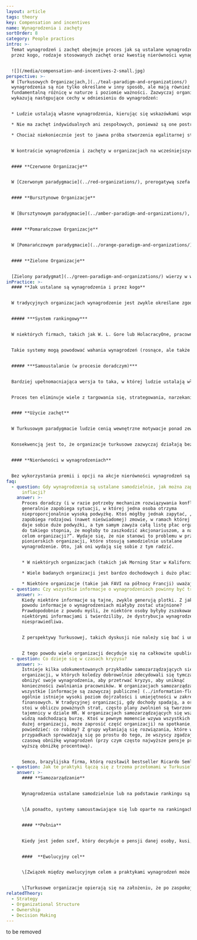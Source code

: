 ```yaml
---
layout: article
tags: theory
key: Compensation and incentives
name: Wynagrodzenia i zachęty
sortOrder: 8
category: People practices
intro: >-
  Temat wynagrodzeń i zachęt obejmuje proces jak są ustalane wynagrodzenia i
  przez kogo, rodzaje stosowanych zachęt oraz kwestię nierówności wynagrodzeń.


  ![](/media/compensation-and-incentives-2-small.jpg)
perspective: >-
  W [Turkusowych Organizacjach,](../teal-paradigm-and-organizations/)
  wynagrodzenia są nie tylko określane w inny sposób, ale mają również
  fundamentalną różnicę w naturze i poziomie ważności. Zazwyczaj organizacje te
  wykazują następujące cechy w odniesieniu do wynagrodzeń:


  * Ludzie ustalają własne wynagrodzenia, kierując się wskazówkami współpracowników.

  * Nie ma zachęt indywidualnych ani zespołowych, ponieważ są one postrzegane jako bodźce odwracające uwagę ludzi od ich wewnętrznej motywacji i wypaczające zachowanie.

  * Chociaż niekoniecznie jest to jawna próba stworzenia egalitarnej struktury wynagrodzeń, wydaje się, że w tych organizacjach ludzie dążą do zmniejszenia czasami skrajnych różnic w wynagrodzeniach, których doświadczamy obecnie w wielu sektorach. Szczególny nacisk kładzie się na to, aby najniżej opłacani zarabiali wystarczająco dużo na zaspokojenie podstawowych potrzeb.


  W kontraście wynagrodzenia i zachęty w organizacjach na wcześniejszych etapach można podsumować w następujący sposób:


  #### **Czerwone Organizacje**


  W [Czerwonym paradygmacie](../red-organizations/), prerogatywą szefa jest swobodne, dla kaprysu, decydowanie o podwyższeniu lub obniżeniu wynagrodzenia. Nie ma formalnych procesów negocjowania wynagrodzenia ani formalnych, udokumentowanych procesów motywacyjnych.


  #### **Bursztynowe Organizacje**


  W [Bursztynowym paradygmacie](../amber-paradigm-and-organizations/), wynagrodzenie jest na ogół ustalane i określane na podstawie poziomu danej osoby w hierarchii (lub innego ustalonego wskaźnika statusu, takiego jak typ jej stopnia uniwersyteckiego). Nie ma indywidualnych negocjacji płacowych ani zachęt. To "ta sama praca, ta sama płaca".


  #### **Pomarańczowe Organizacje**


  W [Pomarańczowym paradygmacie](../orange-paradigm-and-organizations/) istnieją indywidualne negocjacje dotyczące wynagrodzenia podstawowego, a ludzie generalnie mieszczą się w przedziałach płacowych. Szef ma pewną swobodę w zwiększaniu pensji w ramach tego przedziału wynagrodzenia. Pomarańczowy mocno wierzy w indywidualne cele i zachęty. Jeśli ludzie osiągną z góry ustalone cele (które idealnie pasują do kaskadowego systemu celów lub budżetu, który buduje silny wzrost wartości dla akcjonariuszy), otrzymają twardą premię. Znaczne różnice w wynagrodzeniach między najlepiej a najgorzej zarabiającymi są uważane za całkowicie akceptowalne, ponieważ odzwierciedlają zasługi i wkład ludzi.


  #### **Zielone Organizacje**


  [Zielony paradygmat](../green-paradigm-and-organizations/) wierzy w współpracę tak samo jak w konkurencję; indywidualne zachęty zaczynają ustępować miejsca bonusom zespołowym. Podejmowane są próby zmniejszenia różnicy między najlepiej zarabiającymi a najniższymi pracownikami w miejscu pracy, na przykład poprzez maksymalną wielokrotność między wynagrodzeniem dyrektora generalnego a medianą (lub najniższą) pensją w organizacji.
inPractice: >-
  #### **Jak ustalane są wynagrodzenia i przez kogo**


  W tradycyjnych organizacjach wynagrodzenie jest zwykle określane zgodnie z hierarchią organizacyjną. Generalnie szef może zdecydować o podwyżce wynagrodzenia dla swoich podwładnych, często z zastrzeżeniem wytycznych lub zgody HR (lub instytucji). W organizacjach samozarządzających, pod nieobecność szefów, proces ustalania wynagrodzeń i innych rodzajów wynagrodzeń musi zostać opracowany na nowo, wykorzystując siłę wkładu współpracowników. Wydaje się, że istnieją dwie szerokie kategorie systemów: systemy rankingowe i systemy samoustalania (oparte na procesie doradczym). \[Oba z nich mogą być również używane w systemach hierarchicznych. Nie zależą od samozarządzających się struktur.]


  ##### ***System rankingowy***


  W niektórych firmach, takich jak W. L. Gore lub HolacracyOne, pracownicy oceniają lub oceniają wkład kolegów, z którymi najbliżej współpracują. W oparciu o te dane wejściowe ludzie są przydzielani do różnych przedziałów wynagrodzeń - zwykle przez algorytm lub wybrany komitet. Ludzie, którzy są postrzegani jako wnoszący więcej, znajdą się w wyższych przedziałach, które zarabiają wyższe pensje; młodsi, mniej doświadczeni koledzy w naturalny sposób skłaniają się ku zespołom z niższymi zarobkami. Proces jest prosty i łatwy do zrozumienia i ogólnie postrzegany jako uczciwy. Kiedy to nie tylko jedna osoba (szef), ale wielu współpracowników danej osoby informuje proces, otrzymane wynagrodzenie będzie prawdopodobnie bardziej sprawiedliwym odzwierciedleniem wkładu tej osoby.


  Takie systemy mogą powodować wahania wynagrodzeń (rosnące, ale także spadające) na przestrzeni lat, w zależności od wkładu osób. W wielu krajach przepisy prawa pracy zapobiegają obniżaniu wynagrodzeń, co wymaga dostosowania do tej metody. Na przykład system mógłby być używany tylko do rozróżnienia, którzy koledzy powinni otrzymać podwyżkę. Alternatywnie, system można zaprojektować przy użyciu niskiej stałej pensji i zezwalać na wahania indywidualnych premii, które mogą rosnąć lub spadać.


  ##### ***Samoustalanie (w procesie doradczym)***


  Bardziej upełnomacniająca wersja to taka, w której ludzie ustalają własne pensje, skalibrowane na podstawie procesu udzielania porad współpracownikom. W takim przypadku, na ogół raz w roku, ludzie proponują, jaką podwyżkę pensji uważają za odpowiednią dla siebie, i uzasadniają swoją propozycję. Wkład ten jest weryfikowany przez szereg współpracowników (np. w wybieranej radzie ds. wynagrodzeń), którzy udzielają indywidualnych porad dotyczących tej propozycji, w oparciu o kalibrację wśród współpracowników. Poszczególne osoby mogą wówczas zdecydować, czy chcą zastosować się do otrzymanych porad, czy też nie, a ich wybór jest podawany do wiadomości publicznej. Jeśli tak zdecyduje, grupa doradcza ds. wynagrodzeń może zadeklarować konflikt i powołać się na [mechanizm rozwiązywania konfliktów](../conflict-resolution/).


  Proces ten eliminuje wiele z targowania się, strategowania, narzekania i „podlizywania”, które ma miejsce, gdy szef ustala pensje. Jeśli ludzie są niezadowoleni ze swojej pensji, mogą ją po prostu podnieść. I będą ponosić konsekwencje swoich wyborów, jeśli zdecydują się oddalić się od porad współpracowników.


  #### **Użycie zachęt**


  W Turkusowym paradygmacie ludzie cenią wewnętrzne motywacje ponad zewnętrzne. Kiedy ludzie zarabiają wystarczająco dużo pieniędzy, aby zaspokoić swoje podstawowe potrzeby, najważniejsze jest, aby praca miała znaczenie i aby mogli wyrażać swoje talenty i powołania w pracy. W książce *Drive* Daniel Pink konkluduje na podstawie wielu badań dotyczących tego, że w dzisiejszych złożonych warunkach pracy zachęty przynoszą w większości skutki odwrotne do zamierzonych, raczej zmniejszając niż poprawiając wydajność ludzi.


  Konsekwencją jest to, że organizacje turkusowe zazwyczaj działają bez wyraźnych zachęt finansowych na poziomie indywidualnym i zespołowym. Nikt, nawet sprzedawcy, nie ma celów ani zachęt i rzadko istnieją indywidualne bonusy lub opcje na akcje. Zamiast tego, pod koniec bardzo dochodowych lat, część zysku zostanie podzielona ze wszystkimi pracownikami (w niektórych przypadkach każdy otrzymuje ten sam stały procent wynagrodzenia podstawowego, w innych wszyscy otrzymują tę samą stałą kwotę). Zobacz też [Ownership](../ownership/).


  #### **Nierówności w wynagrodzeniach**


  Bez wykorzystania premii i opcji na akcje nierówności wynagrodzeń są automatycznie zmniejszane, ponieważ duży udział w nierównościach płac w dzisiejszych firmach z listy Fortune 500 wynika z często ekstrawaganckich premii prezesów i opcji na akcje. Niektóre organizacje świadomie dążą też do ograniczenia nierówności w wynagrodzeniu zasadniczym. Niektóre organizacje, takie jak AES i FAVI, zastąpiły stawki godzinowe wynagrodzeniami miesięcznymi dla pracowników hali produkcyjnej, usuwając podział na pracowników fizycznych i umysłowych. Każdy otrzymuje wynagrodzenie na tych samych zasadach.
faq:
  - question: Gdy wynagrodzenia są ustalane samodzielnie, jak można zapobiec ich
      inflacji?
    answer: >-
      Proces doradczy (i w razie potrzeby mechanizm rozwiązywania konfliktów)
      generalnie zapobiega sytuacji, w której jedna osoba otrzyma
      nieproporcjonalnie wysoką podwyżkę. Ktoś mógłby jednak zapytać, „co
      zapobiega rodzajowi (nawet nieświadomej) zmowie, w ramach której każdy
      daje sobie duże podwyżki, a tym samym zawyża całą listę płac organizacji
      do takiego stopnia, że ​​mogłoby to zaszkodzić akcjonariuszom, a nawet
      celom organizacji?”. Wydaje się, że nie stanowi to problemu w przypadku
      pionierskich organizacji, które stosują samodzielnie ustalane
      wynagrodzenie. Oto, jak oni wydają się sobie z tym radzić.


      * W niektórych organizacjach (takich jak Morning Star w Kalifornii) każdy musi porównać swoje zarobki z rynkową stawką. Ustanawiają na przykład praktyczną zasadę, że wynagrodzenia nie powinny przekraczać 110% średniej w branży. Mogą to poprzeć argumentami, że zbyt wysokie pensje pozwalają na mniejsze inwestycje i przyszły rozwój, zmniejszają zdolność organizacji do osiągnięcia swojego celu lub są niesprawiedliwe wobec akcjonariuszy.

      * Wiele badanych organizacji jest bardzo dochodowych i dużo płaci w podziale na zyski (pracownicy FAVI zazwyczaj zarabiają w ten sposób równowartość 17 lub 18 miesięcznych pensji). Chodzi więc o to, aby wynagrodzenie było zgodne z branżą, a gdy pozwalają na to zyski, uzupełniać pensję o udział w zyskach. Zmniejsza to motywację do prób podniesienia wynagrodzenia podstawowego, wiedząc również, że w złych czasach praca jest bezpieczniejsza, jeśli pensje podstawowe nie są zawyżone.

      * Niektóre organizacje (takie jak FAVI na północy Francji) uważają, że warto mieć prostą praktyczną zasadę dla całej organizacji: przychody powinny zostać podzielone na X% w przypadku wynagrodzeń, Y% w przypadku kosztów materiałów, Z% w przypadku inwestycji, pozostaje zdrowy P% zysku. Wydaje się, że wszyscy akceptują tę zasadę jako zdrowy rozsądek. To jest podstawa tego, czym można się podzielić w podziale zysków. W razie potrzeby grupa doradców płacowych mogłaby z góry podzielić się tymi parametrami ze wszystkimi, na przykład w latach o niskiej rentowności.
  - question: Czy wszystkie informacje o wynagrodzeniach powinny być transparentne?
    answer: >-
      Kiedy niektóre informacje są tajne, zwykle generują plotki. Z jakiego
      powodu informacje o wynagrodzeniach miałyby zostać utajnione?
      Prawdopodobnie z powodu myśli, że niektóre osoby byłyby zszokowane
      niektórymi informacjami i twierdziliby, że dystrybucja wynagrodzeń jest
      niesprawiedliwa.


      Z perspektywy Turkusowej, takich dyskusji nie należy się bać i unikać, ale można nimi kierować w produktywny sposób. Mogą pomóc ujawnić niewypowiedziane problemy i ukryte pretensje. Mogą pomóc ludziom wzrastać w ramach tego procesu, radzić sobie z wzajemnymi relacjami i pieniędzmi. I być może rzeczywiście, w celu naprawienia niektórych ewidentnie niesprawiedliwych sytuacji, które mogły pojawić się z czasem.


      Z tego powodu wiele organizacji decyduje się na całkowite upublicznienie informacji. (Twórca aplikacji społecznościowych Buffer publikuje nawet wynagrodzenie wszystkich osób w Internecie). Niektóre organizacje, takie jak firma przetwórstwa pomidorów Morning Star, postanowiły upublicznić  *procenty wzrostu wynagrodzeń*  w ramach organizacji, ale nie podstawową pensję. Może to być pośredni krok w kierunku pełnej przejrzystości dla organizacji.
  - question: Co dzieje się w czasach kryzysu?
    answer: >-
      Istnieje kilka udokumentowanych przykładów samozarządzających się
      organizacji, w których koledzy dobrowolnie zdecydowali się tymczasowo
      obniżyć swoje wynagrodzenia, aby przetrwać kryzys, aby uniknąć
      konieczności zwalniania pracowników. W organizacjach samozarządzających
      wszystkie [informacje są zazwyczaj publiczne] (../information-flow/) i
      ogólnie istnieje wysoki poziom dojrzałości i umiejętności w zakresie spraw
      finansowych. W tradycyjnej organizacji, gdy dochody spadają, a organizacja
      stoi w obliczu poważnych strat, często plany zwolnień są tworzone w
      tajemnicy w dziale HR. W organizacjach samozarządzających się wszyscy
      widzą nadchodzącą burzę. Ktoś w pewnym momencie wzywa wszystkich (lub w
      dużej organizacji, może zaprosić część organizacji) na spotkanie, aby
      powiedzieć: co robimy? Z grupy wyłaniają się rozwiązania, które w wielu
      przypadkach sprowadzają się po prostu do tego, że wszyscy zgadzają się na
      czasową obniżkę wynagrodzeń (przy czym często najwyższe pensje przyjmują
      wyższą obniżkę procentową).


      Semco, brazylijska firma, którą rozsławił bestseller Ricardo Semlera, Maverick, wprowadził „dobrowolny program ryzyka” w celu zinstytucjonalizowania takich obniżek wynagrodzeń, aby chronić organizację w czasach kryzysu (na który Brazylia narażona jest przez ostatnie kilka dziesięcioleci). Pracownikom oferuje się program wynagrodzeń ryzyka. Biorą obniżkę wynagrodzenia o 25 procent, a następnie otrzymują dodatek zwiększający ich wynagrodzenie do 125 procent, jeśli firma ma dobry rok. Jeśli firma radzi sobie słabo, otrzymują tylko 75 procent swojej pensji. Ponieważ dobre lata przeważają nad złymi, umowa jest korzystna dla pracowników, którzy chcą podjąć ryzyko.
  - question: Jak te praktyki łączą się z trzema przełomami w Turkusie?
    answer: >-
      #### **Samozarządzanie**


      Wynagrodzenia ustalane samodzielnie lub na podstawie rankingu są kluczowym czynnikiem umożliwiającym samozarządzanie: w tradycyjnych strukturach hierarchicznych szefowie decydują o podwyżkach i premiach swoich podwładnych; w systemach samozarządzających konieczna jest aktualizacja do mechanizmów kompensacji opartych na równorzędności.


      \[A ponadto, systemy samoustawiające się lub oparte na rankingach można również wdrażać w ramach tradycyjnych struktur hierarchicznych. Może to być krok w kierunku ostatecznego zastąpienia hierarchii samozarządzaniem. W organizacji, w której nie ma pełnego zarządzania sobą (na przykład, jeśli zarząd nie zaakceptowałby, że organizacja porzuciła strukturę piramidy), może to być również ważny krok, aby odebrać trochę władzy relacje szef-podwładny i stworzyć bardziej zespołowego ducha współpracy.]


      #### **Pełnia**


      Kiedy jest jeden szef, który decyduje o pensji danej osoby, kusi, by chcieć zadowolić tę osobę, dostosować się do jej oczekiwań, nie mówić prawdy. Kiedy nie jest to jedna osoba, ale duża liczba współpracowników, z którymi się pracuje, i którzy skalują podwyżkę pensji, większość ludzi zachowuje się w naturalny sposób, pokazując się bardziej prawdziwie. W ten sposób mechanizmy wynagrodzeń ustalane przez siebie lub oparte na rankingu pomagają współpracownikom łatwiej pokazywać się w pełni. 


      ####  **Ewolucyjny cel** 


      \[Związek między ewolucyjnym celem a praktykami wynagrodzeń może pojawić się w czasach kryzysu. Istnieje kilka udokumentowanych przypadków samodzielnego zarządzania, w których pracownicy, w okresie poważnego spowolnienia, dobrowolnie decydują się na tymczasowe obniżenie swoich odszkodowań, aby uniknąć zwolnień. W organizacjach samozarządzających, koledzy często mają wysoki poziom wiedzy i dojrzałości finansowej i decydują się przyczynić się do ochrony miejsc pracy swoich kolegów i utrzymania zdolności organizacji do dążenia do celu przy użyciu wszystkich swoich umiejętności i zasobów.]


      \[Turkusowe organizacje opierają się na założeniu, że po zaspokojeniu podstawowych potrzeb jednostki motywują przede wszystkim czynniki wewnętrzne, takie jak dążenie do celu. W związku z tym zwykle nie wykazują prymatu rekompensat, w tym dodatkowych zachęt, typowych dla Pomarańczowego, a nawet Zielonego.]
relatedTheory:
  - Strategy
  - Organizational Structure
  - Ownership
  - Decision Making
---
```

to be removed